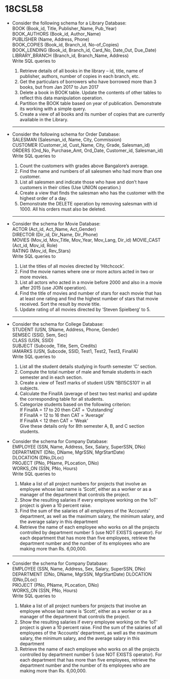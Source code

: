 # 18CSL58


* Consider the following schema for a Library Database: <br>
	BOOK (Book_id, Title, Publisher_Name, Pub_Year)</br>
	BOOK_AUTHORS (Book_id, Author_Name)</br>
	PUBLISHER (Name, Address, Phone)</br>
	BOOK_COPIES (Book_id, Branch_id, No-of_Copies) </br>
	BOOK_LENDING (Book_id, Branch_id, Card_No, Date_Out, Due_Date) </br>
	LIBRARY_BRANCH (Branch_id, Branch_Name, Address)</br>
	Write SQL queries to
	1. Retrieve details of all books in the library – id, title, name of publisher, authors,
	number of copies in each branch, etc.
	2. Get the particulars of borrowers who have borrowed more than 3 books, but from Jan
	2017 to Jun 2017
	3. Delete a book in BOOK table. Update the contents of other tables to reflect this data
	manipulation operation.
	4. Partition the BOOK table based on year of publication. Demonstrate its working with a
	simple query.
	5. Create a view of all books and its number of copies that are currently available in the
	Library.
	------

* Consider the following schema for Order Database:<br>
	SALESMAN (Salesman_id, Name, City, Commission)</br>
	CUSTOMER (Customer_id, Cust_Name, City, Grade, Salesman_id) </br>
	ORDERS (Ord_No, Purchase_Amt, Ord_Date, Customer_id, Salesman_id) </br>
	Write SQL queries to
	1. Count the customers with grades above Bangalore’s average.
	2. Find the name and numbers of all salesmen who had more than one customer.
	3. List all salesmen and indicate those who have and don’t have customers in their cities
	(Use UNION operation.)
	4. Create a view that finds the salesman who has the customer with the highest order of a
	day.
	5. Demonstrate the DELETE operation by removing salesman with id 1000. All his orders
	must also be deleted.
	-----

* Consider the schema for Movie Database: <br>
	ACTOR (Act_id, Act_Name, Act_Gender)<br>
	DIRECTOR (Dir_id, Dir_Name, Dir_Phone)<br>
	MOVIES (Mov_id, Mov_Title, Mov_Year, Mov_Lang, Dir_id) MOVIE_CAST (Act_id, Mov_id, Role)<br>
	RATING (Mov_id, Rev_Stars)<br>
	Write SQL queries to
	1. List the titles of all movies directed by ‘Hitchcock’.
	2. Find the movie names where one or more actors acted in two or more movies.
	3. List all actors who acted in a movie before 2000 and also in a movie after
	2015 (use JOIN operation).
	4. Find the title of movies and number of stars for each movie that has at least one
	rating and find the highest number of stars that movie received. Sort the result by
		  movie title.
	5. Update rating of all movies directed by ‘Steven Spielberg’ to 5.
	-----

* Consider the schema for College Database:<br>
	STUDENT (USN, SName, Address, Phone, Gender)<br>
	SEMSEC (SSID, Sem, Sec)<br>
	CLASS (USN, SSID)<br>
	SUBJECT (Subcode, Title, Sem, Credits)<br>
	IAMARKS (USN, Subcode, SSID, Test1, Test2, Test3, FinalIA) <br>Write SQL queries to<br>
	1. List all the student details studying in fourth semester ‘C’ section.
	2. Compute the total number of male and female students in each semester and in each
	section.
	3. Create a view of Test1 marks of student USN ‘1BI15CS101’ in all subjects.
	4. Calculate the FinalIA (average of best two test marks) and update the
	corresponding table for all students.
	5. Categorize students based on the following criterion:<br>
	If FinalIA = 17 to 20 then CAT = ‘Outstanding’<br>
	If FinalIA = 12 to 16 then CAT = ‘Average’<br>
	If FinalIA < 12 then CAT = ‘Weak’<br>
	Give these details only for 8th semester A, B, and C section students.

* Consider the schema for Company Database:<br>
	EMPLOYEE (SSN, Name, Address, Sex, Salary, SuperSSN, DNo)<br> 
	DEPARTMENT (DNo, DName, MgrSSN, MgrStartDate)<br> 
	DLOCATION (DNo,DLoc)<br>
	PROJECT (PNo, PName, PLocation, DNo)<br>
	WORKS_ON (SSN, PNo, Hours)<br> 
	Write SQL queries to
	1. Make a list of all project numbers for projects that involve an employee whose last name is ‘Scott’, either as a worker or as a manager of the department that controls the project.
	2. Show the resulting salaries if every employee working on the ‘IoT’ project is given a 10 percent raise.
	3. Find the sum of the salaries of all employees of the ‘Accounts’ department, as well as the maximum salary, the minimum salary, and the average salary in this department
	4. Retrieve the name of each employee who works on all the projects controlled by department number 5 (use NOT EXISTS operator). For each department that has more than five employees, retrieve the department number and the number of its employees who are making more than Rs. 6,00,000.

	------
* Consider the schema for Company Database: <br>
	EMPLOYEE (SSN, Name, Address, Sex, Salary, SuperSSN, DNo) <br>
	DEPARTMENT (DNo, DName, MgrSSN, MgrStartDate) DLOCATION (DNo,DLoc)<br>
	PROJECT (PNo, PName, PLocation, DNo) <br>
	WORKS_ON (SSN, PNo, Hours)<br>
	Write SQL queries to<br>
  1. Make a list of all project numbers for projects that involve an employee whose last name is ‘Scott’, either as a worker or as a manager of the department that controls the project.
  2. Show the resulting salaries if every employee working on the ‘IoT’ project is given a 10 percent raise.
	Find the sum of the salaries of all employees of the ‘Accounts’ department, as well  as the maximum salary, the minimum salary, and the average salary in this department
  3. Retrieve the name of each employee who works on all the projects controlled by department number 5 (use NOT EXISTS operator). For each department that has more than five employees, retrieve the department number and the number of its employees who are making more than Rs. 6,00,000.
